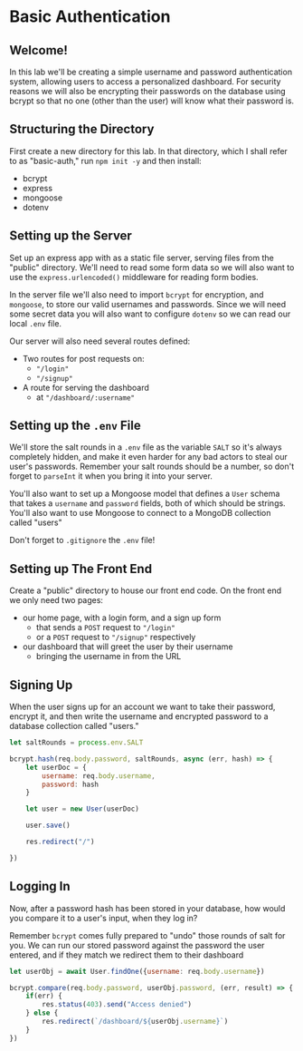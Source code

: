 # Basic Authentication

## Welcome!

In this lab we'll be creating a simple username and password authentication system, allowing users to access a personalized dashboard. For security reasons we will also be encrypting their passwords on the database using bcrypt so that no one (other than the user) will know what their password is.

## Structuring  the Directory

First create a new directory for this lab. In that directory, which I shall refer to as "basic-auth," run `npm init -y` and then install:

* bcrypt
* express
* mongoose
* dotenv

## Setting up the Server

Set up an express app with as a static file server, serving files from the "public" directory. We'll need to read some form data so we will also want to use the `express.urlencoded()` middleware for reading form bodies.

In the server file we'll also need to import `bcrypt` for encryption, and `mongoose`, to store our valid usernames and passwords. Since we will need some secret data you will also want to configure `dotenv` so we can read our local `.env` file.

Our server will also need several routes defined:

* Two routes for post requests on:
    * `"/login"`
    * `"/signup"`
* A route for serving the dashboard
    * at `"/dashboard/:username"`

## Setting up the `.env` File

We'll store the salt rounds in a `.env` file as the variable `SALT` so it's always completely hidden, and make it even harder for any bad actors to steal our user's passwords. Remember your salt rounds should be a number, so don't forget to `parseInt` it when you bring it into your server.

You'll also want to set up a Mongoose model that defines a `User` schema that takes a `username` and `password` fields, both of which should be strings. You'll also want to use Mongoose to connect to a MongoDB collection called "users"

Don't forget to `.gitignore` the `.env` file!

## Setting up The Front End

Create a "public" directory to house our front end code. On the front end we only need two pages:

* our home page, with a login form, and a sign up form
    * that sends a `POST` request to `"/login"`
    * or a `POST` request to `"/signup"` respectively
* our dashboard that will greet the user by their username
    * bringing the username in from the URL

## Signing Up

When the user signs up for an account we want to take their password, encrypt it, and then write the username and encrypted password to a database collection called "users." 

```javascript
let saltRounds = process.env.SALT

bcrypt.hash(req.body.password, saltRounds, async (err, hash) => {
    let userDoc = {
        username: req.body.username,
        password: hash
    }

    let user = new User(userDoc)

    user.save()

    res.redirect("/")

})
```

## Logging In

Now, after a password hash has been stored in your database, how would you compare it to a user's input, when they log in?

Remember `bcrypt` comes fully prepared to "undo" those rounds of salt for you. We can run our stored password against the password the user entered, and if they match we redirect them to their dashboard

```javascript
let userObj = await User.findOne({username: req.body.username})

bcrypt.compare(req.body.password, userObj.password, (err, result) => {
    if(err) {
        res.status(403).send("Access denied")
    } else {
        res.redirect(`/dashboard/${userObj.username}`)
    }
})
```
